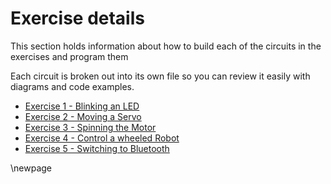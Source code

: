 # Exercise details

This section holds information about how to build each of the circuits in the
exercises and program them

Each circuit is broken out into its own file so you can review it easily with
diagrams and code examples.

* [Exercise 1 - Blinking an LED](led.md)
* [Exercise 2 - Moving a Servo](servo.md)
* [Exercise 3 - Spinning the Motor](motor.md)
* [Exercise 4 - Control a wheeled Robot](robot.md)
* [Exercise 5 - Switching to Bluetooth](bluetooth.md)

<!--- pandoc commands --->
\newpage
